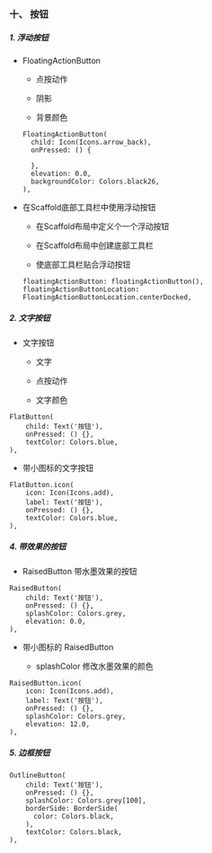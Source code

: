 ### 十、 按钮

##### 1. 浮动按钮

* FloatingActionButton

	* 点按动作

	* 阴影

	* 背景颜色

	
	```
	FloatingActionButton(
	  child: Icon(Icons.arrow_back),
	  onPressed: () {
	   
	  },
	  elevation: 0.0,
	  backgroundColor: Colors.black26,
	),
	```
	
* 在Scaffold底部工具栏中使用浮动按钮

	* 在Scaffold布局中定义个一个浮动按钮

	* 在Scaffold布局中创建底部工具栏

	* 使底部工具栏贴合浮动按钮

	```
	floatingActionButton: floatingActionButton(),
	floatingActionButtonLocation: FloatingActionButtonLocation.centerDocked,
	```

##### 2. 文字按钮

* 文字按钮

	* 文字

	* 点按动作

	* 文字颜色
	
```
FlatButton(
	child: Text('按钮'),
	onPressed: () {},
	textColor: Colors.blue,
),
```

* 带小图标的文字按钮

```
FlatButton.icon(
	icon: Icon(Icons.add),
	label: Text('按钮'),
	onPressed: () {},
	textColor: Colors.blue,
),
```

##### 4. 带效果的按钮

* RaisedButton 带水墨效果的按钮

```
RaisedButton(
	child: Text('按钮'),
	onPressed: () {},
	splashColor: Colors.grey,
	elevation: 0.0,
),
```

* 带小图标的 RaisedButton

	* splashColor 修改水墨效果的颜色

```
RaisedButton.icon(
	icon: Icon(Icons.add),
	label: Text('按钮'),
	onPressed: () {},
	splashColor: Colors.grey,
	elevation: 12.0,
),
```


##### 5. 边框按钮

```
OutlineButton(
	child: Text('按钮'),
	onPressed: () {},
	splashColor: Colors.grey[100],
	borderSide: BorderSide(
	  color: Colors.black,
	),
	textColor: Colors.black,
),
```

